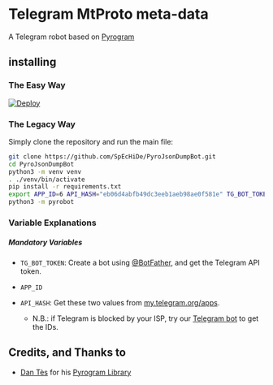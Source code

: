 # Telegram MtProto meta-data

A Telegram robot based on [Pyrogram](https://github.com/pyrogram/pyrogram)

## installing

### The Easy Way

[![Deploy](https://www.herokucdn.com/deploy/button.svg)](https://heroku.com/deploy)

### The Legacy Way
Simply clone the repository and run the main file:

```sh
git clone https://github.com/SpEcHiDe/PyroJsonDumpBot.git
cd PyroJsonDumpBot
python3 -m venv venv
. ./venv/bin/activate
pip install -r requirements.txt
export APP_ID=6 API_HASH="eb06d4abfb49dc3eeb1aeb98ae0f581e" TG_BOT_TOKEN="93372553:AAFNrcXeRFJGIaSsQA4wf81JX7TgQZQJmzI"
python3 -m pyrobot
```


### Variable Explanations

##### Mandatory Variables

* `TG_BOT_TOKEN`: Create a bot using [@BotFather](https://telegram.dog/BotFather), and get the Telegram API token.

* `APP_ID`
* `API_HASH`: Get these two values from [my.telegram.org/apps](https://my.telegram.org/apps).
  * N.B.: if Telegram is blocked by your ISP, try our [Telegram bot](https://telegram.dog/UseTGXBot) to get the IDs.


## Credits, and Thanks to

* [Dan Tès](https://telegram.dog/haskell) for his [Pyrogram Library](https://github.com/pyrogram/pyrogram)
